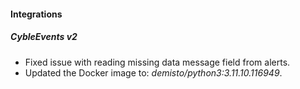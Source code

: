 #### Integrations

##### CybleEvents v2

- Fixed issue with reading missing data message field from alerts.
- Updated the Docker image to: *demisto/python3:3.11.10.116949*.